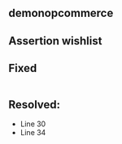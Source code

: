## demonopcommerce
## Assertion wishlist
## Fixed

``` This Assertion needed to be in the ** Soft assertion ** to verify multipart of verifying the code.
```
## Resolved:
* Line 30
* Line 34
